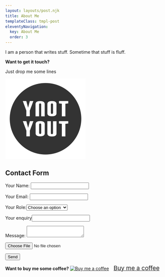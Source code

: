 ```yaml
---
layout: layouts/post.njk
title: About Me
templateClass: tmpl-post
eleventyNavigation:
  key: About Me
  order: 3
---
```


<p>I am a person that writes stuff. Sometime that stuff is fluff.</p>
<strong>Want to get it <span class="grab">touch</span>?</strong>
<p>Just drop me some lines</p>
<form name="contact" method="POST" data-netlify="true">
<img src='/img/logo-ynotyout-solid.svg' alt='ynotyout-logo'>
<h2>Contact Form</h2>
  <p>
    <label>Your Name: <input type="text" name="name" required/></label>   
  </p>
  <p>
    <label>Your Email: <input type="email" name="email" /></label>
  </p>
  <p>
    <label class="select">Your Role:<select name="role[]" id="slct">
      <option selected disabled>Choose an option</option>
      <option value="follower">Follower</option>
      <option value="leader">Leader</option>
      <option value="folder">Folder</option>
      <option value="lowerlea">lower Lea</option>
      <option value="none">None of the above</option>
    </select>
   </label>
  </p>
  <p class="vh">
    <label>Your enquiry<input name="bot-field" /></label>
  </p>
  <p>
    <label>Message: <textarea name="message" maxlength="512" required></textarea></label>
  </p>
  <p class="file">
        <input name="image" type="file" id="file" class="feedback-input">
  </p>
  <p>
    <button class="push-btn" type="submit" value="submit the form">Send</button>
  </p>
</form>
<strong>Want to buy me some coffee?</strong>
<link href="https://fonts.googleapis.com/css?family=Lato&subset=latin,latin-ext" rel="stylesheet"><a class="bmc-button" target="_blank" href="https://www.buymeacoffee.com/ynotyout"><img src="https://cdn.buymeacoffee.com/buttons/bmc-new-btn-logo.svg" alt="Buy me a coffee"><span style="margin-left:15px;font-size:19px !important;">Buy me a coffee</span></a>

